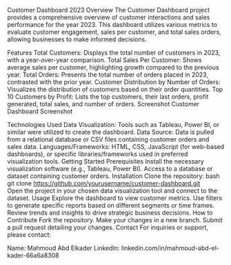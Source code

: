Customer Dashboard 2023
Overview
The Customer Dashboard project provides a comprehensive overview of customer interactions and sales performance for the year 2023. This dashboard utilizes various metrics to evaluate customer engagement, sales per customer, and total sales orders, allowing businesses to make informed decisions.

Features
Total Customers: Displays the total number of customers in 2023, with a year-over-year comparison.
Total Sales Per Customer: Shows average sales per customer, highlighting growth compared to the previous year.
Total Orders: Presents the total number of orders placed in 2023, contrasted with the prior year.
Customer Distribution by Number of Orders: Visualizes the distribution of customers based on their order quantities.
Top 10 Customers by Profit: Lists the top customers, their last orders, profit generated, total sales, and number of orders.
Screenshot
Customer Dashboard Screenshot

Technologies Used
Data Visualization: Tools such as Tableau, Power BI, or similar were utilized to create the dashboard.
Data Source: Data is pulled from a relational database or CSV files containing customer orders and sales data.
Languages/Frameworks: HTML, CSS, JavaScript (for web-based dashboards), or specific libraries/frameworks used in preferred visualization tools.
Getting Started
Prerequisites
Install the necessary visualization software (e.g., Tableau, Power BI).
Access to a database or dataset containing customer orders.
Installation
Clone the repository:
bash
git clone https://github.com/yourusername/customer-dashboard.git  
Open the project in your chosen data visualization tool and connect to the dataset.
Usage
Explore the dashboard to view customer metrics.
Use filters to generate specific reports based on different segments or time frames.
Review trends and insights to drive strategic business decisions.
How to Contribute
Fork the repository.
Make your changes in a new branch.
Submit a pull request detailing your changes.
Contact
For inquiries or support, please contact:

Name: Mahmoud Abd Elkader
LinkedIn: linkedin.com/in/mahmoud-abd-el-kader-66a6a8308
